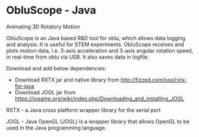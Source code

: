 ObluScope - Java
===================================

Animating 3D Rotatory Motion

ObluScope is an Java based R&D tool for oblu, which allows data logging and analysis. It is useful for STEM experiments. ObluScope receives and plots motion data, i.e. 3-axis acceleration and 3-axis angular rotation speed, in real-time from oblu via USB. It also saves data in logfile.

Download and add below dependencies:
 - Download RXTX jar and native library from http://fizzed.com/oss/rxtx-for-java 
 - Download JOGL jar from https://jogamp.org/wiki/index.php/Downloading_and_installing_JOGL

RXTX - a Java cross platform wrapper library for the serial port

JOGL - Java OpenGL (JOGL) is a wrapper library that allows OpenGL to be used in the Java programming language.
